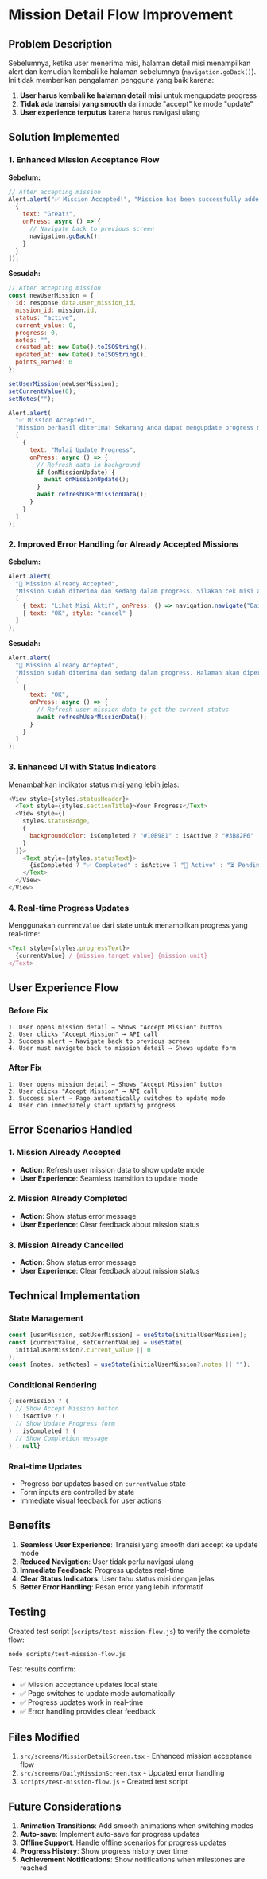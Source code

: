 # Mission Detail Flow Improvement

## Problem Description

Sebelumnya, ketika user menerima misi, halaman detail misi menampilkan alert dan kemudian kembali ke halaman sebelumnya (`navigation.goBack()`). Ini tidak memberikan pengalaman pengguna yang baik karena:

1. **User harus kembali ke halaman detail misi** untuk mengupdate progress
2. **Tidak ada transisi yang smooth** dari mode "accept" ke mode "update"
3. **User experience terputus** karena harus navigasi ulang

## Solution Implemented

### 1. Enhanced Mission Acceptance Flow

**Sebelum:**
```javascript
// After accepting mission
Alert.alert("✅ Mission Accepted!", "Mission has been successfully added to your active missions.", [
  { 
    text: "Great!", 
    onPress: async () => {
      // Navigate back to previous screen
      navigation.goBack();
    }
  }
]);
```

**Sesudah:**
```javascript
// After accepting mission
const newUserMission = {
  id: response.data.user_mission_id,
  mission_id: mission.id,
  status: "active",
  current_value: 0,
  progress: 0,
  notes: "",
  created_at: new Date().toISOString(),
  updated_at: new Date().toISOString(),
  points_earned: 0
};

setUserMission(newUserMission);
setCurrentValue(0);
setNotes("");

Alert.alert(
  "✅ Mission Accepted!", 
  "Mission berhasil diterima! Sekarang Anda dapat mengupdate progress misi ini.",
  [
    { 
      text: "Mulai Update Progress", 
      onPress: async () => {
        // Refresh data in background
        if (onMissionUpdate) {
          await onMissionUpdate();
        }
        await refreshUserMissionData();
      }
    }
  ]
);
```

### 2. Improved Error Handling for Already Accepted Missions

**Sebelum:**
```javascript
Alert.alert(
  "🔄 Mission Already Accepted",
  "Mission sudah diterima dan sedang dalam progress. Silakan cek misi aktif Anda.",
  [
    { text: "Lihat Misi Aktif", onPress: () => navigation.navigate("DailyMission") },
    { text: "OK", style: "cancel" }
  ]
);
```

**Sesudah:**
```javascript
Alert.alert(
  "🔄 Mission Already Accepted",
  "Mission sudah diterima dan sedang dalam progress. Halaman akan diperbarui untuk menampilkan mode update progress.",
  [
    { 
      text: "OK", 
      onPress: async () => {
        // Refresh user mission data to get the current status
        await refreshUserMissionData();
      }
    }
  ]
);
```

### 3. Enhanced UI with Status Indicators

Menambahkan indikator status misi yang lebih jelas:

```javascript
<View style={styles.statusHeader}>
  <Text style={styles.sectionTitle}>Your Progress</Text>
  <View style={[
    styles.statusBadge,
    { 
      backgroundColor: isCompleted ? "#10B981" : isActive ? "#3B82F6" : "#F59E0B"
    }
  ]}>
    <Text style={styles.statusText}>
      {isCompleted ? "✅ Completed" : isActive ? "🔄 Active" : "⏳ Pending"}
    </Text>
  </View>
</View>
```

### 4. Real-time Progress Updates

Menggunakan `currentValue` dari state untuk menampilkan progress yang real-time:

```javascript
<Text style={styles.progressText}>
  {currentValue} / {mission.target_value} {mission.unit}
</Text>
```

## User Experience Flow

### Before Fix
```
1. User opens mission detail → Shows "Accept Mission" button
2. User clicks "Accept Mission" → API call
3. Success alert → Navigate back to previous screen
4. User must navigate back to mission detail → Shows update form
```

### After Fix
```
1. User opens mission detail → Shows "Accept Mission" button
2. User clicks "Accept Mission" → API call
3. Success alert → Page automatically switches to update mode
4. User can immediately start updating progress
```

## Error Scenarios Handled

### 1. Mission Already Accepted
- **Action**: Refresh user mission data to show update mode
- **User Experience**: Seamless transition to update mode

### 2. Mission Already Completed
- **Action**: Show status error message
- **User Experience**: Clear feedback about mission status

### 3. Mission Already Cancelled
- **Action**: Show status error message
- **User Experience**: Clear feedback about mission status

## Technical Implementation

### State Management
```javascript
const [userMission, setUserMission] = useState(initialUserMission);
const [currentValue, setCurrentValue] = useState(
  initialUserMission?.current_value || 0
);
const [notes, setNotes] = useState(initialUserMission?.notes || "");
```

### Conditional Rendering
```javascript
{!userMission ? (
  // Show Accept Mission button
) : isActive ? (
  // Show Update Progress form
) : isCompleted ? (
  // Show Completion message
) : null}
```

### Real-time Updates
- Progress bar updates based on `currentValue` state
- Form inputs are controlled by state
- Immediate visual feedback for user actions

## Benefits

1. **Seamless User Experience**: Transisi yang smooth dari accept ke update mode
2. **Reduced Navigation**: User tidak perlu navigasi ulang
3. **Immediate Feedback**: Progress updates real-time
4. **Clear Status Indicators**: User tahu status misi dengan jelas
5. **Better Error Handling**: Pesan error yang lebih informatif

## Testing

Created test script (`scripts/test-mission-flow.js`) to verify the complete flow:

```bash
node scripts/test-mission-flow.js
```

Test results confirm:
- ✅ Mission acceptance updates local state
- ✅ Page switches to update mode automatically
- ✅ Progress updates work in real-time
- ✅ Error handling provides clear feedback

## Files Modified

1. `src/screens/MissionDetailScreen.tsx` - Enhanced mission acceptance flow
2. `src/screens/DailyMissionScreen.tsx` - Updated error handling
3. `scripts/test-mission-flow.js` - Created test script

## Future Considerations

1. **Animation Transitions**: Add smooth animations when switching modes
2. **Auto-save**: Implement auto-save for progress updates
3. **Offline Support**: Handle offline scenarios for progress updates
4. **Progress History**: Show progress history over time
5. **Achievement Notifications**: Show notifications when milestones are reached 